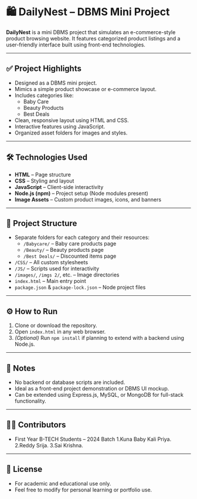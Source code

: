 # 🛍️ DailyNest – DBMS Mini Project

**DailyNest** is a mini DBMS project that simulates an e-commerce-style product browsing website. It features categorized product listings and a user-friendly interface built using front-end technologies.

---

## ✅ Project Highlights

- Designed as a DBMS mini project.
- Mimics a simple product showcase or e-commerce layout.
- Includes categories like:
  - Baby Care
  - Beauty Products
  - Best Deals
- Clean, responsive layout using HTML and CSS.
- Interactive features using JavaScript.
- Organized asset folders for images and styles.

---

## 🛠️ Technologies Used

- **HTML** – Page structure
- **CSS** – Styling and layout
- **JavaScript** – Client-side interactivity
- **Node.js (npm)** – Project setup (Node modules present)
- **Image Assets** – Custom product images, icons, and banners

---

## 📁 Project Structure

- Separate folders for each category and their resources:
  - `/Babycare/` – Baby care products page
  - `/Beauty/` – Beauty products page
  - `/Best Deals/` – Discounted items page
- `/CSS/` – All custom stylesheets
- `/JS/` – Scripts used for interactivity
- `/images/`, `/imgs 2/`, etc. – Image directories
- `index.html` – Main entry point
- `package.json` & `package-lock.json` – Node project files

---

## ⚙️ How to Run

1. Clone or download the repository.
2. Open `index.html` in any web browser.
3. *(Optional)* Run `npm install` if planning to extend with a backend using Node.js.

---

## 📌 Notes

- No backend or database scripts are included.
- Ideal as a front-end project demonstration or DBMS UI mockup.
- Can be extended using Express.js, MySQL, or MongoDB for full-stack functionality.

---

## 🙋‍♂️ Contributors

- First Year B-TECH Students – 2024 Batch
1.Kuna Baby Kali Priya.
2.Reddy Srija.
3.Sai Krishna.

---

## 📃 License

- For academic and educational use only.
- Feel free to modify for personal learning or portfolio use.
